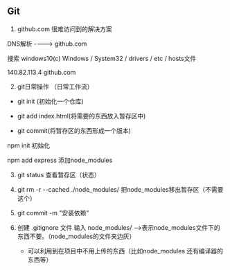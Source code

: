 ## Git

1. github.com 很难访问到的解决方案

DNS解析   ---->  github.com

搜索 windows10(c) Windows / System32 / drivers / etc / hosts文件

140.82.113.4 github.com

2. git日常操作 （日常工作流）

- git init (初始化一个仓库)

- git add index.html(将需要的东西放入暂存区中)

- git commit(将暂存区的东西形成一个版本)


npm init 初始化

npm add express 添加node_modules

3. git status   查看暂存区（状态）

4. git rm -r --cached ./node_modules/   把node_modules移出暂存区（不需要这个）

5. git commit -m "安装依赖"

6. 创建 .gitignore 文件 输入 node_modules/ -->表示node_modules文件下的东西不要。（node_modules的文件夹边灰） 
    - 可以利用到在项目中不用上传的东西（比如node_modules 还有编译器的东西等）
